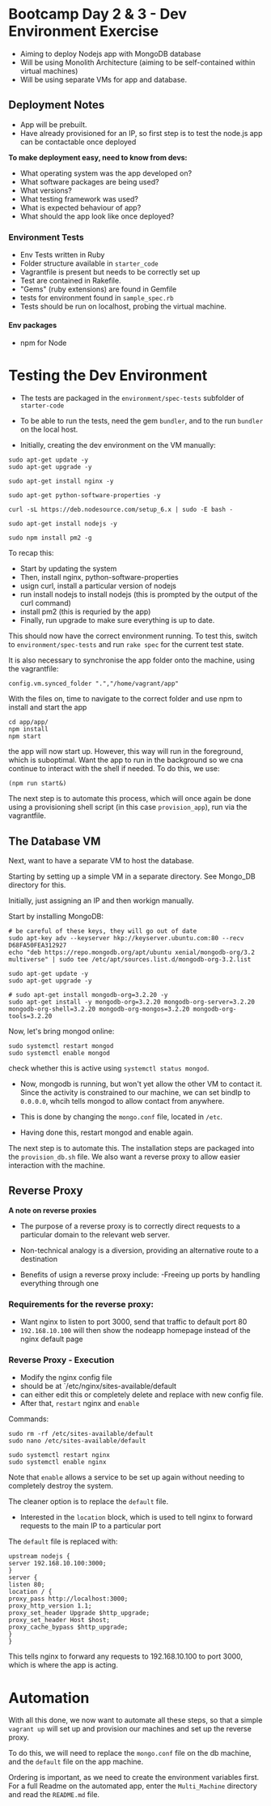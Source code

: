 # Bootcamp Day 2 & 3 - Dev Environment Exercise

- Aiming to deploy Nodejs app with MongoDB database
- Will be using Monolith Architecture (aiming to be self-contained within virtual machines)
- Will be using separate VMs for app and database.

## Deployment Notes

- App will be prebuilt.
- Have already provisioned for an IP, so first step is to test the node.js app can be contactable once deployed


**To make deployment easy, need to know from devs:**


- What operating system was the app developed on?
- What software packages are being used?
- What versions?
- What testing framework was used?
- What is expected behaviour of app?
- What should the app look like once deployed?

### Environment Tests

- Env Tests written in Ruby
- Folder structure available in ```starter_code```
- Vagrantfile is present but needs to be correctly set up
- Test are contained in Rakefile. 
- "Gems" (ruby extensions) are found in Gemfile
- tests for environment found in ```sample_spec.rb```
- Tests should be run on localhost, probing the virtual machine.

#### Env packages
- npm for Node

# Testing the Dev Environment

- The tests are packaged in the ```environment/spec-tests``` subfolder of ```starter-code```

- To be able to run the tests, need the gem ```bundler```, and to the run ```bundler``` on the local host.

- Initially, creating the dev environment on the VM manually:

``` 
sudo apt-get update -y
sudo apt-get upgrade -y

sudo apt-get install nginx -y

sudo apt-get python-software-properties -y

curl -sL https://deb.nodesource.com/setup_6.x | sudo -E bash -

sudo apt-get install nodejs -y

sudo npm install pm2 -g

```

To recap this:

- Start by updating the system
- Then, install nginx, python-software-properties
- usign curl, install a particular version of nodejs
- run install nodejs to install nodejs (this is prompted by the output of the curl command)
- install pm2 (this is requried by the app)
- Finally, run upgrade to make sure everything is up to date.

This should now have the correct environment running. To test this, switch to ```environment/spec-tests``` and run `rake spec` for the current test state.

It is also necessary to synchronise the app folder onto the machine, using the vagrantfile:

```
config.vm.synced_folder ".","/home/vagrant/app"
```

With the files on, time to navigate to the correct folder and use npm to install and start the app

```
cd app/app/
npm install
npm start
```

the app will now start up. However, this way will run in the foreground, which is suboptimal. Want the app to run in the background so we cna continue to interact with the shell if needed. To do this, we use:
```
(npm run start&) 
```



The next step is to automate this process, which will once again be done using a provisioning shell script (in this case `provision_app`), run via the vagrantfile.

## The Database VM

Next, want to have a separate VM to host the database.

Starting by setting up a simple VM in a separate directory. See Mongo_DB directory for this.

Initially, just assigning an IP and then workign manually.

Start by installing MongoDB:

```
# be careful of these keys, they will go out of date
sudo apt-key adv --keyserver hkp://keyserver.ubuntu.com:80 --recv D68FA50FEA312927
echo "deb https://repo.mongodb.org/apt/ubuntu xenial/mongodb-org/3.2 multiverse" | sudo tee /etc/apt/sources.list.d/mongodb-org-3.2.list

sudo apt-get update -y
sudo apt-get upgrade -y

# sudo apt-get install mongodb-org=3.2.20 -y
sudo apt-get install -y mongodb-org=3.2.20 mongodb-org-server=3.2.20 mongodb-org-shell=3.2.20 mongodb-org-mongos=3.2.20 mongodb-org-tools=3.2.20
```

Now, let's bring mongod online:

```
sudo systemctl restart mongod
sudo systemctl enable mongod
```

check whether this is active using `systemctl status mongod`.

- Now, mongodb is running, but won't yet allow the other VM to contact it. Since the activity is constrained to our machine, we can set bindIp to `0.0.0.0`, whcih tells mongod to allow contact from anywhere.
- This is done by changing the `mongo.conf` file, located in `/etc`.

- Having done this, restart mongod and enable again.

The next step is to automate this. The installation steps are packaged into the `provision_db.sh` file.
We also want a reverse proxy to allow easier interaction with the machine.
## Reverse Proxy

**A note on reverse proxies**

- The purpose of a reverse proxy is to correctly direct requests to a particular domain to the relevant web server.
- Non-technical analogy is a diversion, providing an alternative route to a destination

- Benefits of usign a reverse proxy include:
    -Freeing up ports by handling everything through one 



### Requirements for the reverse proxy:

- Want nginx to listen to port 3000, send that traffic to default port 80
- `192.168.10.100` will then show the nodeapp homepage instead of the nginx default page

### Reverse Proxy - Execution

- Modify the nginx config file
- should be at `/etc/nginx/sites-available/default
- can either edit this or completely delete and replace with new config file.
- After that, `restart` nginx and `enable`

Commands:
```
sudo rm -rf /etc/sites-available/default
sudo nano /etc/sites-available/default

sudo systemctl restart nginx
sudo systemctl enable nginx
```

Note that `enable` allows a service to be set up again without needing to completely destroy the system.

The cleaner option is to replace the `default` file.
- Interested in the `location` block, which is used to tell nginx to forward requests to the main IP to a particular port

The `default` file is replaced with:

```
upstream nodejs {                                                                                                                                                                        server 192.168.10.100:3000;                                                                                                                                                      }                                                                                                                                                                                                                                                                                                                                                                 server {                                                                                                                                                                                 listen 80;                                                                                                                                                                       location / {                                                                                                                                                                             proxy_pass http://localhost:3000;                                                                                                                                                proxy_http_version 1.1;                                                                                                                                                          proxy_set_header Upgrade $http_upgrade;                                                                                                                                          proxy_set_header Host $host;                                                                                                                                                     proxy_cache_bypass $http_upgrade;                                                                                                                                        }                                                                                                                                                                        }  
```

This tells nginx to forward any requests to 192.168.10.100 to port 3000, which is where the app is acting.


# Automation

With all this done, we now want to automate all these steps, so that a simple `vagrant up` will set up and provision our machines and set up the reverse proxy.

To do this, we will need to replace the `mongo.conf` file on the db machine, and the `default` file on the app machine.

Ordering is important, as we need to create the environment variables first.
 For a full Readme on the automated app, enter the `Multi_Machine` directory and read the `README.md` file.